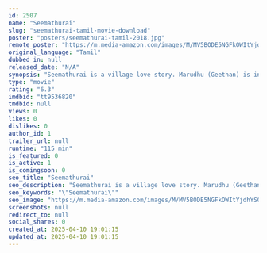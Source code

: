 ```yaml
---
id: 2507
name: "Seemathurai"
slug: "seemathurai-tamil-movie-download"
poster: "posters/seemathurai-tamil-2018.jpg"
remote_poster: "https://m.media-amazon.com/images/M/MV5BODE5NGFkOWItYjdhYS00OGYzLWEyYTQtMGE0NDExOGM0OTNiXkEyXkFqcGdeQXVyMTEzNzg0Mjkx._V1_SX300.jpg"
original_language: "Tamil"
dubbed_in: null
released_date: "N/A"
synopsis: "Seemathurai is a village love story. Marudhu (Geethan) is in love with Poorni (Varsha Bollamma), a college student, and stalks her until she accepts his love. Trouble comes when Poorni's family is dead against their love, consider..."
type: "movie"
rating: "6.3"
imdbid: "tt9536820"
tmdbid: null
views: 0
likes: 0
dislikes: 0
author_id: 1
trailer_url: null
runtime: "115 min"
is_featured: 0
is_active: 1
is_comingsoon: 0
seo_title: "Seemathurai"
seo_description: "Seemathurai is a village love story. Marudhu (Geethan) is in love with Poorni (Varsha Bollamma), a college student, and stalks her until she accepts his love. Trouble comes when Poorni's family is dead against their love, consider..."
seo_keywords: "\"Seemathurai\""
seo_image: "https://m.media-amazon.com/images/M/MV5BODE5NGFkOWItYjdhYS00OGYzLWEyYTQtMGE0NDExOGM0OTNiXkEyXkFqcGdeQXVyMTEzNzg0Mjkx._V1_SX300.jpg"
screenshots: null
redirect_to: null
social_shares: 0
created_at: 2025-04-10 19:01:15
updated_at: 2025-04-10 19:01:15
---
```


